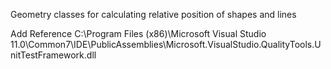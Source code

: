 Geometry classes for calculating relative position of shapes and lines

Add Reference C:\Program Files (x86)\Microsoft Visual Studio 11.0\Common7\IDE\PublicAssemblies\Microsoft.VisualStudio.QualityTools.UnitTestFramework.dll
